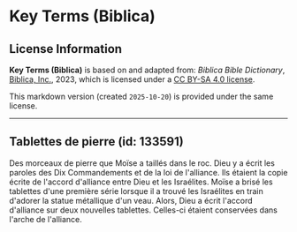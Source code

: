 # Key Terms (Biblica)

## License Information

**Key Terms (Biblica)** is based on and adapted from: _Biblica Bible Dictionary_, [Biblica, Inc.](https://www.biblica.com/), 2023, which is licensed under a [CC BY-SA 4.0 license](https://creativecommons.org/licenses/by-sa/4.0/legalcode.en).

This markdown version (created `2025-10-20`) is provided under the same license.



--------------------------------

## Tablettes de pierre (id: 133591)

Des morceaux de pierre que Moïse a taillés dans le roc. Dieu y a écrit les paroles des Dix Commandements et de la loi de l'alliance. Ils étaient la copie écrite de l'accord d'alliance entre Dieu et les Israélites. Moïse a brisé les tablettes d'une première série lorsque il a trouvé les Israélites en train d'adorer la statue métallique d'un veau. Alors, Dieu a écrit l'accord d'alliance sur deux nouvelles tablettes. Celles\-ci étaient conservées dans l'arche de l'alliance.


